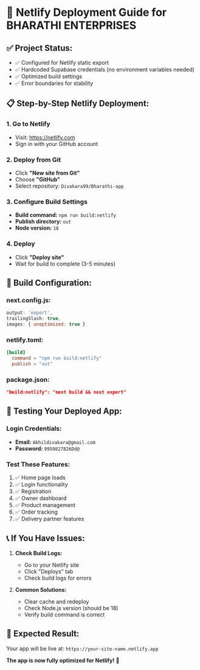 # 🚀 Netlify Deployment Guide for BHARATHI ENTERPRISES

## ✅ **Project Status:**
- ✅ Configured for Netlify static export
- ✅ Hardcoded Supabase credentials (no environment variables needed)
- ✅ Optimized build settings
- ✅ Error boundaries for stability

## 📋 **Step-by-Step Netlify Deployment:**

### 1. **Go to Netlify**
- Visit: https://netlify.com
- Sign in with your GitHub account

### 2. **Deploy from Git**
- Click **"New site from Git"**
- Choose **"GitHub"**
- Select repository: `Divakara99/Bharathi-app`

### 3. **Configure Build Settings**
- **Build command:** `npm run build:netlify`
- **Publish directory:** `out`
- **Node version:** `18`

### 4. **Deploy**
- Click **"Deploy site"**
- Wait for build to complete (3-5 minutes)

## 🔧 **Build Configuration:**

### **next.config.js:**
```javascript
output: 'export',
trailingSlash: true,
images: { unoptimized: true }
```

### **netlify.toml:**
```toml
[build]
  command = "npm run build:netlify"
  publish = "out"
```

### **package.json:**
```json
"build:netlify": "next build && next export"
```

## 🧪 **Testing Your Deployed App:**

### **Login Credentials:**
- **Email:** `Akhildivakara@gmail.com`
- **Password:** `9959827826Dd@`

### **Test These Features:**
1. ✅ Home page loads
2. ✅ Login functionality
3. ✅ Registration
4. ✅ Owner dashboard
5. ✅ Product management
6. ✅ Order tracking
7. ✅ Delivery partner features

## 📞 **If You Have Issues:**

1. **Check Build Logs:**
   - Go to your Netlify site
   - Click "Deploys" tab
   - Check build logs for errors

2. **Common Solutions:**
   - Clear cache and redeploy
   - Check Node.js version (should be 18)
   - Verify build command is correct

## 🎯 **Expected Result:**
Your app will be live at: `https://your-site-name.netlify.app`

**The app is now fully optimized for Netlify!** 🚀
